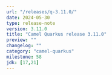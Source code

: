 ```yaml
---
url: "/releases/q-3.11.0/"
date: 2024-05-30
type: release-note
version: 3.11.0
title: "Camel Quarkus release 3.11.0"
preview: ""
changelog: ""
category: "camel-quarkus"
milestone: 58
jdk: [17,21]
---
```

